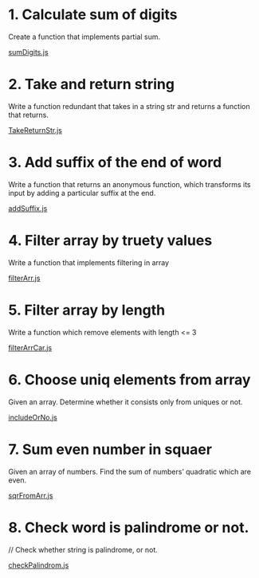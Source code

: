 # 1. Calculate sum of digits

Create a function that implements partial sum.

[sumDigits.js](sumDigits.js)

# 2. Take and return string

Write a function redundant that takes in a string str and returns a function that returns.

[TakeReturnStr.js](TakeReturnStr.js)

# 3. Add suffix of the end of word

Write a function that returns an anonymous function, which transforms its input by adding a
particular suffix at the end.

[addSuffix.js](addSuffux.js)

# 4. Filter array by truety values

Write a function that implements filtering in array

[filterArr.js](filterArr.js)

# 5. Filter array by length

Write a function which remove elements with length <= 3

[filterArrCar.js](filterArrCar.js)

# 6. Choose uniq elements from array

Given an array. Determine whether it consists only from uniques or not.

[includeOrNo.js](includeOrNo.js)

# 7. Sum even number in squaer

Given an array of numbers. Find the sum of numbersʼ quadratic which are even.

[sqrFromArr.js](sqrFromArr.js)

# 8. Check word is palindrome or not.

// Check whether string is palindrome, or not.

[checkPalindrom.js](checkPalindrom.js)
